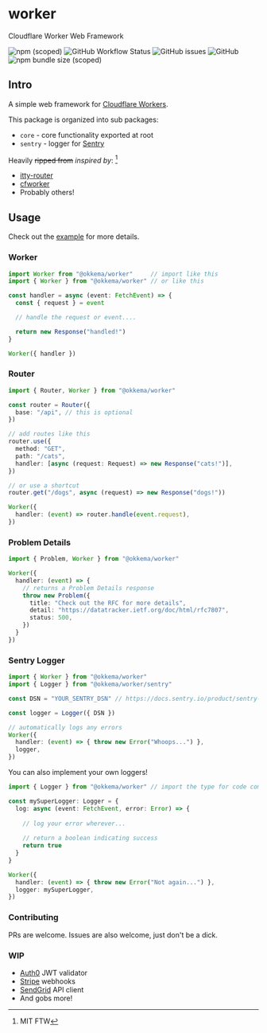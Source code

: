 # worker

Cloudflare Worker Web Framework

![npm (scoped)](https://img.shields.io/npm/v/@okkema/worker)
![GitHub Workflow Status](https://img.shields.io/github/workflow/status/okkema/worker/Publish)
![GitHub issues](https://img.shields.io/github/issues/okkema/worker)
![GitHub](https://img.shields.io/github/license/okkema/worker)
![npm bundle size (scoped)](https://img.shields.io/bundlephobia/min/@okkema/worker)

## Intro

A simple web framework for [Cloudflare Workers](https://workers.cloudflare.com/). 

This package is organized into sub packages:
- `core` - core functionality exported at root
- `sentry` - logger for [Sentry](https://sentry.io)

Heavily ~~ripped from~~ *inspired by*: [^1]
- [itty-router](https://github.com/kwhitley/itty-router)
- [cfworker](https://github.com/cfworker/cfworker)
- Probably others!

[^1]: MIT FTW
## Usage

Check out the [example](/example) for more details.

### Worker

```ts
import Worker from "@okkema/worker"     // import like this
import { Worker } from "@okkema/worker" // or like this

const handler = async (event: FetchEvent) => {
  const { request } = event

  // handle the request or event....

  return new Response("handled!")
}

Worker({ handler })
```

### Router

```ts
import { Router, Worker } from "@okkema/worker"

const router = Router({
  base: "/api", // this is optional
})

// add routes like this
router.use({
  method: "GET",
  path: "/cats",
  handler: [async (request: Request) => new Response("cats!")],
})

// or use a shortcut
router.get("/dogs", async (request) => new Response("dogs!"))

Worker({
  handler: (event) => router.handle(event.request),
})
```

### Problem Details
```ts
import { Problem, Worker } from "@okkema/worker"

Worker({
  handler: (event) => {
    // returns a Problem Details response
    throw new Problem({
      title: "Check out the RFC for more details",
      detail: "https://datatracker.ietf.org/doc/html/rfc7807",
      status: 500,
    })
  }
})
```

### Sentry Logger
```ts
import { Worker } from "@okkema/worker"
import { Logger } from "@okkema/worker/sentry"

const DSN = "YOUR_SENTRY_DSN" // https://docs.sentry.io/product/sentry-basics/dsn-explainer/

const logger = Logger({ DSN })

// automatically logs any errors
Worker({
  handler: (event) => { throw new Error("Whoops...") },
  logger,
})
```

You can also implement your own loggers!

```ts
import { Logger } from "@okkema/worker" // import the type for code completion

const mySuperLogger: Logger = {
  log: async (event: FetchEvent, error: Error) => {
    
    // log your error wherever...
    
    // return a boolean indicating success
    return true
  }
}

Worker({
  handler: (event) => { throw new Error("Not again...") },
  logger: mySuperLogger,
})
```

### Contributing

PRs are welcome. Issues are also welcome, just don't be a dick.

### WIP

- [Auth0](https://auth0.com/) JWT validator
- [Stripe](https://stripe.com/) webhooks
- [SendGrid](https://sendgrid.com/) API client
- And gobs more!